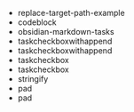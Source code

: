 - replace-target-path-example
- codeblock
- obsidian-markdown-tasks
- taskcheckboxwithappend
- taskcheckboxwithappend
- taskcheckbox
- taskcheckbox
- stringify
- pad
- pad

